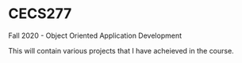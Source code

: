 # CECS277
Fall 2020 - Object Oriented Application Development

This will contain various projects that I have acheieved in the course.
